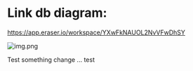 # Link db diagram:
https://app.eraser.io/workspace/YXwFkNAUOL2NvVFwDhSY

![img.png](img.png)

Test something change ...
test 
